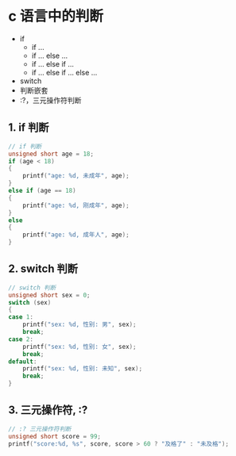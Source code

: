# c 语言中的判断
- if
  - if ...
  - if ... else ...
  - if ... else if ...
  - if ... else if ... else ...
- switch
- 判断嵌套
- :?，三元操作符判断

## 1. if 判断

```c
// if 判断
unsigned short age = 18;
if (age < 18)
{
    printf("age: %d, 未成年", age);
}
else if (age == 18)
{
    printf("age: %d, 刚成年", age);
}
else
{
    printf("age: %d, 成年人", age);
}
```

## 2. switch 判断

```c
// switch 判断
unsigned short sex = 0;
switch (sex)
{
case 1:
    printf("sex: %d, 性别: 男", sex);
    break;
case 2:
    printf("sex: %d, 性别: 女", sex);
    break;
default:
    printf("sex: %d, 性别: 未知", sex);
    break;
}
```

## 3. 三元操作符, :?

```c
// :? 三元操作符判断
unsigned short score = 99;
printf("score:%d, %s", score, score > 60 ? "及格了" : "未及格");
```